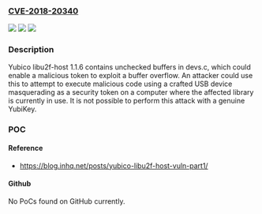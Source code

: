 ### [CVE-2018-20340](https://cve.mitre.org/cgi-bin/cvename.cgi?name=CVE-2018-20340)
![](https://img.shields.io/static/v1?label=Product&message=n%2Fa&color=blue)
![](https://img.shields.io/static/v1?label=Version&message=n%2Fa&color=blue)
![](https://img.shields.io/static/v1?label=Vulnerability&message=n%2Fa&color=brighgreen)

### Description

Yubico libu2f-host 1.1.6 contains unchecked buffers in devs.c, which could enable a malicious token to exploit a buffer overflow. An attacker could use this to attempt to execute malicious code using a crafted USB device masquerading as a security token on a computer where the affected library is currently in use. It is not possible to perform this attack with a genuine YubiKey.

### POC

#### Reference
- https://blog.inhq.net/posts/yubico-libu2f-host-vuln-part1/

#### Github
No PoCs found on GitHub currently.

